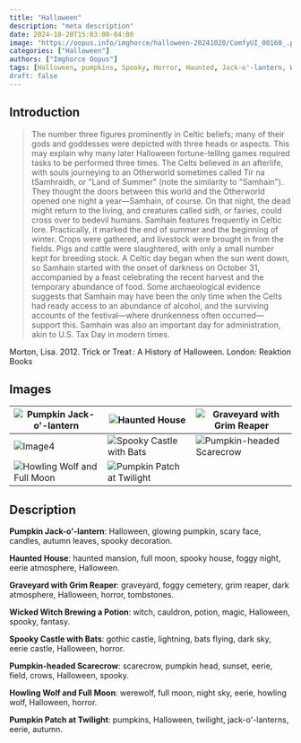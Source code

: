 ```yaml
---
title: "Halloween"
description: "meta description"
date: 2024-10-20T15:03:00-04:00
image: "https://oopus.info/imghorce/halloween-20241020/ComfyUI_00160_.png"
categories: ["Halloween"]
authors: ["Imghorce Oopus"]
tags: [Halloween, pumpkins, Spooky, Horror, Haunted, Jack-o'-lantern, Werewolf, Gothic, Grim Reaper, Full Moon]
draft: false
---
```


## Introduction

> The number three figures prominently in Celtic beliefs; many of their gods and goddesses were depicted with three heads or aspects. This may explain why many later Halloween fortune-telling games required tasks to be performed three times. The Celts believed in an afterlife, with souls journeying to an Otherworld sometimes called Tir na tSamhraidh, or "Land of Summer" (note the similarity to "Samhain"). They thought the doors between this world and the Otherworld opened one night a year—Samhain, of course. On that night, the dead might return to the living, and creatures called sidh, or fairies, could cross over to bedevil humans.
> Samhain features frequently in Celtic lore. Practically, it marked the end of summer and the beginning of winter. Crops were gathered, and livestock were brought in from the fields. Pigs and cattle were slaughtered, with only a small number kept for breeding stock. A Celtic day began when the sun went down, so Samhain started with the onset of darkness on October 31, accompanied by a feast celebrating the recent harvest and the temporary abundance of food. Some archaeological evidence suggests that Samhain may have been the only time when the Celts had ready access to an abundance of alcohol, and the surviving accounts of the festival—where drunkenness often occurred—support this. Samhain was also an important day for administration, akin to U.S. Tax Day in modern times.

Morton, Lisa. 2012. Trick or Treat : A History of Halloween. London: Reaktion Books

## Images

| ![Pumpkin Jack-o'-lantern](https://oopus.info/imghorce/halloween-20241020/ComfyUI_00160_.png) | ![Haunted House](https://oopus.info/imghorce/halloween-20241020/ComfyUI_00157_.png) | ![Graveyard with Grim Reaper](https://oopus.info/imghorce/halloween-20241020/ComfyUI_00159_.png) |
|-----------------------|-----------------------|-----------------------|
| ![Image4](https://oopus.info/imghorce/halloween-20241020/ComfyUI_00161_.png) | ![Spooky Castle with Bats](https://oopus.info/imghorce/halloween-20241020/ComfyUI_00162_.png) | ![Pumpkin-headed Scarecrow](https://oopus.info/imghorce/halloween-20241020/ComfyUI_00163_.png) |
| ![Howling Wolf and Full Moon](https://oopus.info/imghorce/halloween-20241020/ComfyUI_00171_.png) | ![Pumpkin Patch at Twilight](https://oopus.info/imghorce/halloween-20241020/ComfyUI_00222_.png) |

## Description

**Pumpkin Jack-o'-lantern**: Halloween, glowing pumpkin, scary face, candles, autumn leaves, spooky decoration.

**Haunted House**: haunted mansion, full moon, spooky house, foggy night, eerie atmosphere, Halloween.

**Graveyard with Grim Reaper**: graveyard, foggy cemetery, grim reaper, dark atmosphere, Halloween, horror, tombstones.

**Wicked Witch Brewing a Potion**: witch, cauldron, potion, magic, Halloween, spooky, fantasy.

**Spooky Castle with Bats**: gothic castle, lightning, bats flying, dark sky, eerie castle, Halloween, horror.

**Pumpkin-headed Scarecrow**: scarecrow, pumpkin head, sunset, eerie, field, crows, Halloween, spooky.

**Howling Wolf and Full Moon**: werewolf, full moon, night sky, eerie, howling wolf, Halloween, horror.

**Pumpkin Patch at Twilight**: pumpkins, Halloween, twilight, jack-o'-lanterns, eerie, autumn.